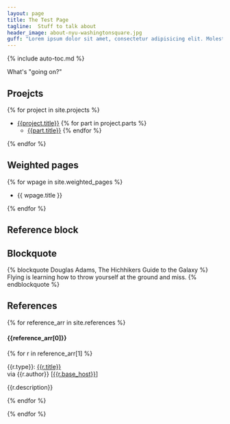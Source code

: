 ```yaml
---
layout: page
title: The Test Page
tagline:  Stuff to talk about
header_image: about-nyu-washingtonsquare.jpg
guff: "Lorem ipsum dolor sit amet, consectetur adipisicing elit. Molestias, cumque, fugit recusandae doloremque fuga sunt nostrum cupiditate cum nisi eaque accusamus repellendus nemo consequatur rem praesentium id autem ratione harum."
---
```



{% include auto-toc.md %}


What's "going on?"

## Proejcts

{% for project in site.projects %}
- [{{project.title}}]({{project.url}})
 {% for part in project.parts %}
  - [{{part.title}}]({{part.url}})
 {% endfor %}

{% endfor %}


## Weighted pages

{% for wpage in site.weighted_pages %}

- {{ wpage.title }}

{% endfor %}


## Reference block




## Blockquote

{% blockquote Douglas Adams, The Hichhikers Guide to the Galaxy %}
Flying is learning how to throw yourself at the ground and miss.
{% endblockquote %}


## References

{% for reference_arr in site.references %}
#### {{reference_arr[0]}}

 {% for r in reference_arr[1] %}
<div class="reference_item">
  <div class="title"><span class="type">{{r.type}}:</span> <a href="{{r.source_url}}">{{r.title}}</a></div>
  <div class="byline">via {{r.author}} [<a href="{{r.source_url}}">{{r.base_host}}</a>]</div>
  <p class="description">
  {{r.description}}  
  </p>
</div>

  
 {% endfor %}

{% endfor %}
